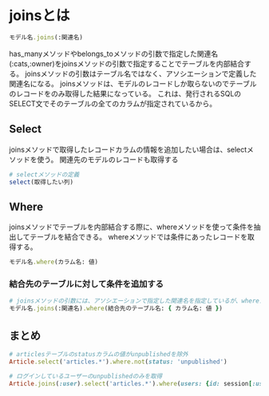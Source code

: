 # joinsとは

```ruby
モデル名.joins(:関連名)
```
has_manyメソッドやbelongs_toメソッドの引数で指定した関連名(:cats,:owner)をjoinsメソッドの引数で指定することでテーブルを内部結合する。
joinsメソッドの引数はテーブル名ではなく、アソシエーションで定義した関連名になる。
joinsメソッドは、モデルのレコードしか取らないのでテーブルのレコードをのみ取得した結果になっている。
これは、発行されるSQLのSELECT文でそのテーブルの全てのカラムが指定されているから。

## Select
joinsメソッドで取得したレコードカラムの情報を追加したい場合は、selectメソッドを使う。
関連先のモデルのレコードも取得する
```ruby
# selectメソッドの定義
select(取得したい列)
```

## Where
joinsメソッドでテーブルを内部結合する際に、whereメソッドを使って条件を抽出してテーブルを結合できる。
whereメソッドでは条件にあったレコードを取得する。
```ruby
モデル名.where(カラム名: 値)
```


### 結合先のテーブルに対して条件を追加する
```ruby
# joinsメソッドの引数には、アソシエーションで指定した関連名を指定しているが、whereメソッドでは結合先のテーブル名を指定している
モデル名.joins(:関連名).where(結合先のテーブル名: { カラム名: 値 })
```

## まとめ
```ruby
# articlesテーブルのstatusカラムの値がunpublishedを除外
Article.select('articles.*').where.not(status: 'unpublished')

# ログインしているユーザーのunpublishedのみを取得
Article.joins(:user).select('articles.*').where(users: {id: session[:user_id]}).where(status: 'unpublished')
```
